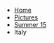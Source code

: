 <ul class="breadcrumb">
  <li><a href="#">Home</a></li>
  <li><a href="#">Pictures</a></li>
  <li><a href="#">Summer 15</a></li>
  <li>Italy</li>
</ul>


